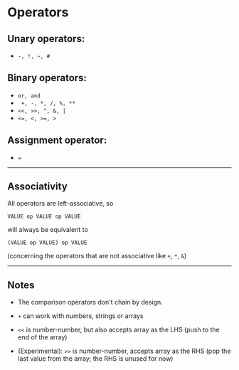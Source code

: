 # Operators


## Unary operators:
- `-, !, ~, #`

## Binary operators:
- `or, and`
- ` +, -, *, /, %, **`
- `<<, >>, ^, &, |`
- `<=, <, >=, >`

## Assignment operator:
- `=`

---

## Associativity
All operators are left-associative, so

`VALUE op VALUE op VALUE`

will always be equivalent to

`(VALUE op VALUE) op VALUE` 

(concerning the operators that are not associative like `+`, `*`, `&`)

---
## Notes

- The comparison operators don't chain by design.

- `+` can work with numbers, strings or arrays

- `<<` is number-number, but also accepts array as the LHS (push to the end of the array)

- (Experimental): `>>` is number-number, accepts array as the RHS (pop the last value from the array; the RHS is unused for now)